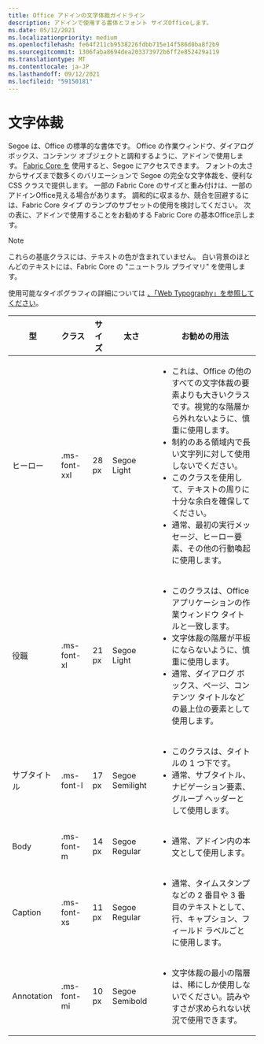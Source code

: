 ```yaml
---
title: Office アドインの文字体裁ガイドライン
description: アドインで使用する書体とフォント サイズOfficeします。
ms.date: 05/12/2021
ms.localizationpriority: medium
ms.openlocfilehash: fe64f211cb9538226fdbb715e14f586d0ba8f2b9
ms.sourcegitcommit: 1306faba8694dea203373972b6ff2e852429a119
ms.translationtype: MT
ms.contentlocale: ja-JP
ms.lasthandoff: 09/12/2021
ms.locfileid: "59150181"
---
```

# <a name="typography"></a>文字体裁

Segoe は、Office の標準的な書体です。 Office の作業ウィンドウ、ダイアログ ボックス、コンテンツ オブジェクトと調和するように、アドインで使用します。 [Fabric Core を](fabric-core.md) 使用すると、Segoe にアクセスできます。 フォントの太さからサイズまで数多くのバリエーションで Segoe の完全な文字体裁を、便利な CSS クラスで提供します。 一部の Fabric Core のサイズと重み付けは、一部のアドインOffice見える場合があります。 調和的に収まるか、競合を回避するには、Fabric Core タイプ のランプのサブセットの使用を検討してください。 次の表に、アドインで使用することをお勧めする Fabric Core の基本Office示します。

> [!NOTE]
> これらの基底クラスには、テキストの色が含まれていません。 白い背景のほとんどのテキストには、Fabric Core の "ニュートラル プライマリ" を使用します。
>
> 使用可能なタイポグラフィの詳細については [、「Web Typography」を参照してください](https://developer.microsoft.com/fluentui#/styles/web/typography)。

|型 |クラス |サイズ |太さ |お勧めの用法 |
|------ |----- |---- |------ |----------------- |
|ヒーロー|.ms-font-xxl |28 px | Segoe Light |<ul><li>これは、Office の他のすべての文字体裁の要素よりも大きいクラスです。視覚的な階層から外れないように、慎重に使用します。</li><li>制約のある領域内で長い文字列に対して使用しないでください。</li><li>このクラスを使用して、テキストの周りに十分な余白を確保してください。</li><li>通常、最初の実行メッセージ、ヒーロー要素、その他の行動喚起に使用します。</li></ul> |
|役職|.ms-font-xl |21 px |Segoe Light | <ul><li>このクラスは、Office アプリケーションの作業ウィンドウ タイトルと一致します。</li><li>文字体裁の階層が平板にならないように、慎重に使用します。</li><li>通常、ダイアログ ボックス、ページ、コンテンツ タイトルなどの最上位の要素として使用します。</li></ul> |
|サブタイトル|.ms-font-l |17 px |Segoe Semilight | <ul><li>このクラスは、タイトルの 1 つ下です。</li><li>通常、サブタイトル、ナビゲーション要素、グループ ヘッダーとして使用します。</li><ul> |
|Body|.ms-font-m |14 px |Segoe Regular |<ul><li>通常、アドイン内の本文として使用します。</li><ul>|
|Caption|.ms-font-xs |11 px | Segoe Regular |<ul><li>通常、タイムスタンプなどの 2 番目や 3 番目のテキストとして、行、キャプション、フィールド ラベルごとに使用します。</li><ul>|
|Annotation|.ms-font-mi |10 px |Segoe Semibold |<ul><li>文字体裁の最小の階層は、稀にしか使用しないでください。読みやすさが求められない状況で使用できます。</li><ul>|
